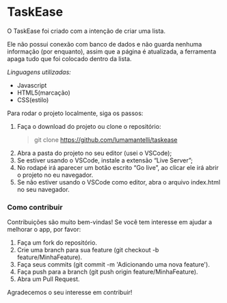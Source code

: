 # TaskEase

O TaskEase foi criado com a intenção de criar uma lista. 

Ele não possui conexão com banco de dados e não guarda nenhuma informação (por
enquanto), assim que a página é atualizada, a ferramenta apaga tudo que foi colocado
dentro da lista.

*Linguagens utilizadas:*
  - Javascript
  - HTML5(marcação)
  - CSS(estilo)

Para rodar o projeto localmente, siga os passos:

1. Faça o download do projeto ou clone o repositório:
   > git clone https://github.com/lumamantelli/taskease
2. Abra a pasta do projeto no seu editor (usei o VSCode);
3. Se estiver usando o VSCode, instale a extensão “Live Server”;
4. No rodapé irá aparecer um botão escrito “Go live”, ao clicar ele irá abrir o
projeto no eu navegador.
5. Se não estiver usando o VSCode como editor, abra o arquivo index.html no
seu navegador.


### Como contribuir

Contribuições são muito bem-vindas! Se você tem interesse em ajudar a melhorar o
app, por favor:

1. Faça um fork do repositório.
2. Crie uma branch para sua feature (git checkout -b feature/MinhaFeature).
3. Faça seus commits (git commit -m 'Adicionando uma nova feature').
4. Faça push para a branch (git push origin feature/MinhaFeature).
5. Abra um Pull Request.

Agradecemos o seu interesse em contribuir!
